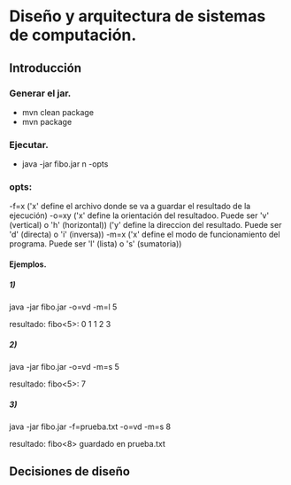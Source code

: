 # Diseño y arquitectura de sistemas de computación.

## Introducción

### Generar el jar.
+ mvn clean package
+ mvn package

### Ejecutar.
+ java -jar fibo.jar n -opts

### opts:
-f=x ('x' define el archivo donde se va a guardar el resultado de la ejecución)
-o=xy 
    ('x' define la orientación del resultadoo. Puede ser 'v' (vertical) o 'h' (horizontal))
    ('y' define la direccion del resultado. Puede ser 'd' (directa) o 'i' (inversa))
-m=x ('x' define el modo de funcionamiento del programa. Puede ser 'l' (lista) o 's' (sumatoria))

#### Ejemplos.
##### 1)
java -jar fibo.jar -o=vd -m=l 5

resultado: 
fibo<5>: 
0 
1 
1 
2 
3

##### 2)
java -jar fibo.jar -o=vd -m=s 5

resultado: 
fibo<5>: 7

##### 3)
java -jar fibo.jar -f=prueba.txt -o=vd -m=s 8

resultado: 
fibo<8> guardado en prueba.txt

## Decisiones de diseño